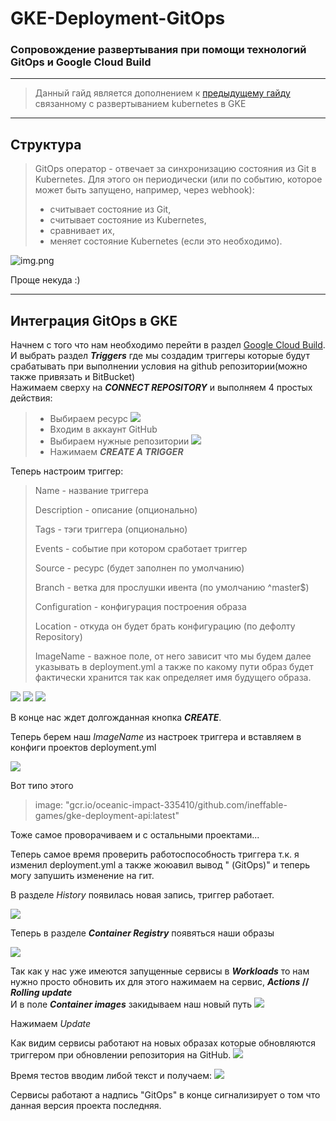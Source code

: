# GKE-Deployment-GitOps

### Сопровождение развертывания при помощи технологий GitOps и Google Cloud Build

----


> Данный гайд является дополнением к [предыдущему гайду](https://github.com/DarkReduX/Kubernetes-WorkStart-GUIDE/blob/gke-deployment-tutorial-guide/README_RU.md) связанному с развертыванием kubernetes в GKE

----

## Структура

>GitOps оператор - отвечает за синхронизацию состояния из Git в Kubernetes. Для этого он периодически (или по событию, которое может быть запущено, например, через webhook):
>* считывает состояние из Git,
>* считывает состояние из Kubernetes,
>* сравнивает их,
>* меняет состояние Kubernetes (если это необходимо).
>
![img.png](src/images/gitOps_Diagram.png)

Проще некуда :)

----

## Интеграция GitOps в GKE

Начнем с того что нам необходимо перейти в раздел [Google Cloud Build](https://console.cloud.google.com/cloud-build/builds). \
И выбрать раздел ***Triggers*** где мы создадим триггеры которые будут срабатывать при выполнении условия на github репозитории(можно также привязать и BitBucket) \
Нажимаем сверху на ***CONNECT REPOSITORY*** и выполняем 4 простых действия:
>* Выбираем ресурс
>![](src/images/connect_repository1.png)
>* Входим в аккаунт GitHub 
>* Выбираем нужные репозитории
>![](src/images/connect_repository2.png)
>* Нажимаем ***CREATE A TRIGGER***

Теперь настроим триггер:

> Name - название триггера 
> 
> Description - описание (опционально) 
> 
> Tags - тэги триггера (опционально) 
> 
> Events - событие при котором сработает триггер 
> 
> Source - ресурс (будет заполнен по умолчанию) 
> 
> Branch - ветка для прослушки ивента (по умолчанию ^master$)
> 
> Configuration - конфигурация построения образа
> 
> Location - откуда он будет брать конфигурацию (по дефолту Repository)
> 
> ImageName - важное поле, от него зависит что мы будем далее указывать в deployment.yml а также по какому пути образ будет фактически хранится так как определяет имя будущего образа.

![](src/images/trigger_config1.png)
![](src/images/trigger_config2.png)
![](src/images/trigger_config3.png)

В конце нас ждет долгожданная кнопка ***CREATE***.

Теперь берем наш *ImageName* из настроек триггера и вставляем в конфиги проектов deployment.yml

![](src/images/changeDeployConfig.png)

Вот типо этого
>image: "gcr.io/oceanic-impact-335410/github.com/ineffable-games/gke-deployment-api:latest"

Тоже самое проворачиваем и с остальными проектами...

Теперь самое время проверить работоспособность триггера т.к. я изменил deployment.yml а также жоюавил вывод " (GitOps)" и теперь могу запушить изменение на гит. 

В разделе *History* появилась новая запись, триггер работает.

![](src/images/trigger_test.png)

Теперь в разделе ***Container Registry*** появяться наши образы

![](src/images/containerRegistryShow.png)

Так как у нас уже имеются запущенные сервисы в ***Workloads*** то нам нужно просто обновить их для этого нажимаем на сервис, ***Actions* // *Rolling update*** \
И в поле ***Container images*** закидываем наш новый путь
![](src/images/rollingUpdate.png)

Нажимаем *Update*

Как видим сервисы работают на новых образах которые обновляются триггером при обновлении репозитория на GitHub.
![](src/images/result.png)

Время тестов вводим либой текст и получаем: 
![](src/images/test.png)

Сервисы работают а надпись "GitOps" в конце сигнализирует о том что данная версия проекта последняя.